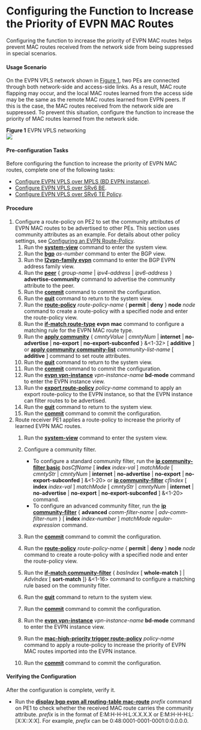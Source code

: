Configuring the Function to Increase the Priority of EVPN MAC Routes
====================================================================

Configuring the function to increase the priority of EVPN MAC routes helps prevent MAC routes received from the network side from being suppressed in special scenarios.

#### Usage Scenario

On the EVPN VPLS network shown in [Figure 1](#EN-US_TASK_0000001419796597__fig17853203404315), two PEs are connected through both network-side and access-side links. As a result, MAC route flapping may occur, and the local MAC routes learned from the access side may be the same as the remote MAC routes learned from EVPN peers. If this is the case, the MAC routes received from the network side are suppressed. To prevent this situation, configure the function to increase the priority of MAC routes learned from the network side.

**Figure 1** EVPN VPLS networking  
![](figure/en-us_image_0000001420839945.png)

#### Pre-configuration Tasks

Before configuring the function to increase the priority of EVPN MAC routes, complete one of the following tasks:

* [Configure EVPN VPLS over MPLS (BD EVPN instance)](dc_vrp_evpn_cfg_0065.html).
* [Configure EVPN VPLS over SRv6 BE](dc_vrp_srv6_cfg_all_0023_copy.html).
* [Configure EVPN VPLS over SRv6 TE Policy](dc_vrp_cfg_evpn-vpls_over_srv6-te_policy_copy.html).

#### Procedure

1. Configure a route-policy on PE2 to set the community attributes of EVPN MAC routes to be advertised to other PEs. This section uses community attributes as an example. For details about other policy settings, see [Configuring an EVPN Route-Policy](dc_vrp_evpn_cfg_0150.html).
   1. Run the [**system-view**](cmdqueryname=system-view) command to enter the system view.
   2. Run the [**bgp**](cmdqueryname=bgp) *as-number* command to enter the BGP view.
   3. Run the [**l2vpn-family evpn**](cmdqueryname=l2vpn-family+evpn) command to enter the BGP EVPN address family view.
   4. Run the [**peer**](cmdqueryname=peer+advertise-community) { *group-name* | *ipv4-address* | *ipv6-address* } **advertise-community** command to advertise the community attribute to the peer.
   5. Run the [**commit**](cmdqueryname=commit) command to commit the configuration.
   6. Run the [**quit**](cmdqueryname=quit) command to return to the system view.
   7. Run the [**route-policy**](cmdqueryname=route-policy) *route-policy-name* { **permit** | **deny** } **node** *node* command to create a route-policy with a specified node and enter the route-policy view.
   8. Run the [**if-match route-type**](cmdqueryname=if-match+route-type) **evpn** **mac** command to configure a matching rule for the EVPN MAC route type.
   9. Run the [**apply community**](cmdqueryname=apply+community) { *cmntyValue* | *cmntyNum* | **internet** | **no-advertise** | **no-export** | **no-export-subconfed** } &<1-32> [ **additive** ] or [**apply community community-list**](cmdqueryname=apply+community+community-list) *community-list-name* [ **additive** ] command to set route attributes.
   10. Run the [**quit**](cmdqueryname=quit) command to return to the system view.
   11. Run the [**commit**](cmdqueryname=commit) command to commit the configuration.
   12. Run the [**evpn vpn-instance**](cmdqueryname=evpn+vpn-instance) *vpn-instance-name* **bd-mode** command to enter the EVPN instance view.
   13. Run the [**export route-policy**](cmdqueryname=export+route-policy) *policy-name* command to apply an export route-policy to the EVPN instance, so that the EVPN instance can filter routes to be advertised.
   14. Run the [**quit**](cmdqueryname=quit) command to return to the system view.
   15. Run the [**commit**](cmdqueryname=commit) command to commit the configuration.
2. Route receiver PE1 applies a route-policy to increase the priority of learned EVPN MAC routes.
   1. Run the [**system-view**](cmdqueryname=system-view) command to enter the system view.
   2. Configure a community filter.
      
      
      * To configure a standard community filter, run the [**ip community-filter basic**](cmdqueryname=ip+community-filter+basic) *basCfName* [ **index** *index-val* ] *matchMode* [ *cmntyStr* | *cmntyNum* | **internet** | **no-advertise** | **no-export** | **no-export-subconfed** ] &<1-20> or [**ip community-filter**](cmdqueryname=ip+community-filter) *cfIndex* [ **index** *index-val* ] *matchMode* [ *cmntyStr* | *cmntyNum* | **internet** | **no-advertise** | **no-export** | **no-export-subconfed** ] &<1-20> command.
      * To configure an advanced community filter, run the [**ip community-filter**](cmdqueryname=ip+community-filter) { **advanced** *comm-filter-name* | *adv-comm-filter-num* } [ **index** *index-number* ] *matchMode* *regular-expression* command.
   3. Run the [**commit**](cmdqueryname=commit) command to commit the configuration.
   4. Run the [**route-policy**](cmdqueryname=route-policy) *route-policy-name* { **permit** | **deny** } **node** *node* command to create a route-policy with a specified node and enter the route-policy view.
   5. Run the [**if-match community-filter**](cmdqueryname=if-match+community-filter) { *basIndex* [ **whole-match** ] | *AdvIndex* [ **sort-match** ]} &<1-16> command to configure a matching rule based on the community filter.
   6. Run the [**quit**](cmdqueryname=quit) command to return to the system view.
   7. Run the [**commit**](cmdqueryname=commit) command to commit the configuration.
   8. Run the [**evpn vpn-instance**](cmdqueryname=evpn+vpn-instance) *vpn-instance-name* **bd-mode** command to enter the EVPN instance view.
   9. Run the [**mac-high-priority trigger route-policy**](cmdqueryname=mac-high-priority+trigger+route-policy) *policy-name* command to apply a route-policy to increase the priority of EVPN MAC routes imported into the EVPN instance.
   10. Run the [**commit**](cmdqueryname=commit) command to commit the configuration.

#### Verifying the Configuration

After the configuration is complete, verify it.

* Run the [**display bgp evpn all routing-table mac-route**](cmdqueryname=display+bgp+evpn+routing-table) *prefix* command on PE1 to check whether the received MAC route carries the community attribute. *prefix* is in the format of E:M:H-H-H:L:X.X.X.X or E:M:H-H-H:L: [X:X::X:X]. For example, *prefix* can be 0:48:0001-0001-0001:0:0.0.0.0.